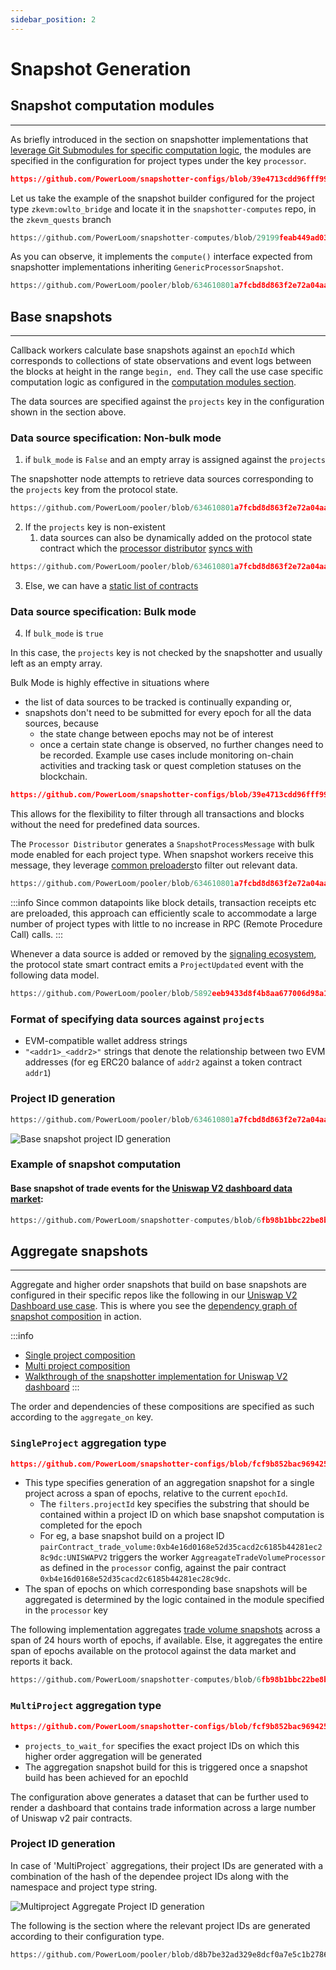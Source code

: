 ```yaml
---
sidebar_position: 2
---
```


# Snapshot Generation

## Snapshot computation modules
---

As briefly introduced in the section on snapshotter implementations that [leverage Git Submodules for specific computation logic](/docs/Protocol/Specifications/Snapshotter/implementations.md), the modules are specified in the configuration for project types under the key `processor`.

```json reference 
https://github.com/PowerLoom/snapshotter-configs/blob/39e4713cdd96fff99d100f1dea7fb7332df9e491/projects.example.json#L15-L28
```

Let us take the example of the snapshot builder configured for the project type `zkevm:owlto_bridge` and locate it in the `snapshotter-computes` repo, in the `zkevm_quests` branch

```python reference
https://github.com/PowerLoom/snapshotter-computes/blob/29199feab449ad0361b5867efcaae9854992966f/owlto_bridge.py#L1-L31
```

As you can observe, it implements the `compute()` interface expected from snapshotter implementations inheriting `GenericProcessorSnapshot`.

```python reference
https://github.com/PowerLoom/pooler/blob/634610801a7fcbd8d863f2e72a04aa8204d27d03/snapshotter/utils/callback_helpers.py#L179-L196
```


## Base snapshots
---

Callback workers calculate base snapshots against an `epochId` which corresponds to collections of state observations and event logs between the blocks at height in the range `begin, end`. They call the use case specific computation logic as configured in the [computation modules section](#snapshot-computation-modules).

The data sources are specified against the `projects` key in the configuration shown in the section above.

### Data source specification: Non-bulk mode

1. if `bulk_mode` is `False` and an empty array is assigned against the `projects`

The snapshotter node attempts to retrieve data sources corresponding to the `projects` key from the protocol state.

```python reference title="Processor Distributor synchronizing projects from protocol"
https://github.com/PowerLoom/pooler/blob/634610801a7fcbd8d863f2e72a04aa8204d27d03/snapshotter/processor_distributor.py#L321-L332
```

2. If the `projects` key is non-existent
   1. data sources can also be dynamically added on the protocol state contract which the [processor distributor](#processor-distributor) [syncs with](https://github.com/PowerLoom/pooler/blob/d8b7be32ad329e8dcf0a7e5c1b27862894bc990a/snapshotter/processor_distributor.py#L1107)

```python reference
https://github.com/PowerLoom/pooler/blob/634610801a7fcbd8d863f2e72a04aa8204d27d03/snapshotter/processor_distributor.py#L738-L751
```


3. Else, we can have a [static list of contracts](/docs/Protocol/data_sources.md#static-data-sources)

### Data source specification: Bulk mode

4. If `bulk_mode` is `true`

In this case, the `projects` key is not checked by the snapshotter and usually left as an empty array.

Bulk Mode is highly effective in situations where 
* the list of data sources to be tracked is continually expanding or, 
* snapshots don't need to be submitted for every epoch for all the data sources, because 
  * the state change between epochs may not be of interest
  * once a certain state change is observed, no further changes need to be recorded. Example use cases include monitoring on-chain activities and tracking task or quest completion statuses on the blockchain.

```json reference title="Project configuration for bulk mode"
https://github.com/PowerLoom/snapshotter-configs/blob/39e4713cdd96fff99d100f1dea7fb7332df9e491/projects.example.json#L17-L27
```

This allows for the flexibility to filter through all transactions and blocks without the need for predefined data sources. 

The `Processor Distributor` generates a `SnapshotProcessMessage` with bulk mode enabled for each project type. When snapshot workers receive this message, they leverage [common preloaders](/docs/Protocol/Specifications/Snapshotter/preloading.md#shipped-preloaders)to filter out relevant data.

```python reference
https://github.com/PowerLoom/pooler/blob/634610801a7fcbd8d863f2e72a04aa8204d27d03/snapshotter/processor_distributor.py#L717-L730
```

:::info
Since common datapoints like block details, transaction receipts etc are preloaded, this approach can efficiently scale to accommodate a large number of project types with little to no increase in RPC (Remote Procedure Call) calls.
:::

Whenever a data source is added or removed by the [signaling ecosystem](/docs/Protocol/data_sources.md#data-source-signaling), the protocol state smart contract emits a `ProjectUpdated` event with the following data model.

```python reference
https://github.com/PowerLoom/pooler/blob/5892eeb9433d8f4b8aa677006d98a1dde0458cb7/snapshotter/utils/models/data_models.py#L102-L105
```


### Format of specifying data sources against `projects`
* EVM-compatible wallet address strings
* `"<addr1>_<addr2>"` strings that denote the relationship between two EVM addresses (for eg ERC20 balance of `addr2` against a token contract `addr1`)


### Project ID generation

```python reference
https://github.com/PowerLoom/pooler/blob/634610801a7fcbd8d863f2e72a04aa8204d27d03/snapshotter/utils/snapshot_worker.py#L51-L71
```
![Base snapshot project ID generation](/images/base_snapshot_project_id.png)

### Example of snapshot computation

#### Base snapshot of trade events for the [Uniswap V2 dashboard data market](/docs/category/uniswapv2-dashboard):
```python reference
https://github.com/PowerLoom/snapshotter-computes/blob/6fb98b1bbc22be8b5aba8bdc860004d35786f4df/trade_volume.py#L14-L44
```


## Aggregate snapshots
---

Aggregate and higher order snapshots that build on base snapshots are configured in their specific repos like the following in our [Uniswap V2 Dashboard use case](/docs/category/uniswapv2-dashboard). This is where you see the [dependency graph of snapshot composition](/docs/Protocol/data_composition.md#dependency-graph) in action.

:::info

* [Single project composition](/docs/Protocol/data_composition.md#single-project-composition)
* [Multi project composition](/docs/Protocol/data_composition.md#multiple-projects-composition)
* [Walkthrough of the snapshotter implementation for Uniswap V2 dashboard](docs/category/tour-of-the-existing-implementation)
:::

The order and dependencies of these compositions are specified as such according to the `aggregate_on` key. 

### `SingleProject` aggregation type

```json reference
https://github.com/PowerLoom/snapshotter-configs/blob/fcf9b852bac9694258d7afcd8beeaa4cf961c65f/aggregator.example.json#L1-L10
```

* This type specifies generation of an aggregation snapshot for a single project across a span of epochs, relative to the current `epochId`.
  * The `filters.projectId` key specifies the substring that should be contained within a project ID on which base snapshot computation is completed for the epoch
  * For eg, a base snapshot build on a project ID `pairContract_trade_volume:0xb4e16d0168e52d35cacd2c6185b44281ec28c9dc:UNISWAPV2` triggers the worker `AggreagateTradeVolumeProcessor` as defined in the `processor` config, against the pair contract `0xb4e16d0168e52d35cacd2c6185b44281ec28c9dc`.
* The span of epochs on which corresponding base snapshots will be aggregated is determined by the logic contained in the module specified in the `processor` key

The following implementation aggregates [trade volume snapshots](/docs/Build-with-Powerloom/UniswapV2%20Dashboard/Tour%20of%20the%20existing%20implementation/closer-inspection-of-the-snapshot-datasets.md#extracting-base-snapshots-trade-data-logic) across a span of 24 hours worth of epochs, if available. Else, it aggregates the entire span of epochs available on the protocol against the data market and reports it back.

```python reference
https://github.com/PowerLoom/snapshotter-computes/blob/6fb98b1bbc22be8b5aba8bdc860004d35786f4df/aggregate/single_uniswap_trade_volume_24h.py#L110-L121
```

### `MultiProject` aggregation type

```json reference
https://github.com/PowerLoom/snapshotter-configs/blob/fcf9b852bac9694258d7afcd8beeaa4cf961c65f/aggregator.example.json#L25-L31
```

* `projects_to_wait_for` specifies the exact project IDs on which this higher order aggregation will be generated 
* The aggregation snapshot build for this is triggered once a snapshot build has been achieved for an epochId

The configuration above generates a dataset that can be further used to render a dashboard that contains trade information across a large number of Uniswap v2 pair contracts.

### Project ID generation

In case of 'MultiProject` aggregations, their project IDs are generated with a combination of the hash of the dependee project IDs along with the namespace and project type string.

![Multiproject Aggregate Project ID generation](/images/aggregate_snapshot_project_id.png)

The following is the section where the relevant project IDs are generated according to their configuration type.

```python reference
https://github.com/PowerLoom/pooler/blob/d8b7be32ad329e8dcf0a7e5c1b27862894bc990a/snapshotter/utils/aggregation_worker.py#L59-L92
```